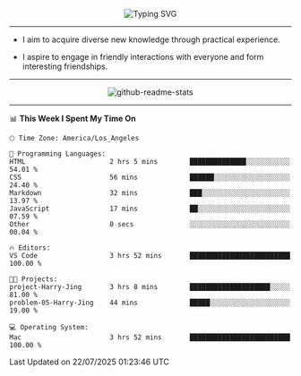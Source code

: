 <p align="center">
  <img src="https://readme-typing-svg.demolab.com?font=Fira+Code&weight=500&size=32&duration=2500&pause=1600&center=true&vCenter=true&random=false&width=1024&height=64&lines=Hi+there+%F0%9F%91%8B;I'm+delighted+you+could+make+it+here+%F0%9F%8E%89;I'm+Harry%2C+a+college+student+still+finding+my+way" alt="Typing SVG" />
</p>


---


- I aim to acquire diverse new knowledge through practical experience.

- I aspire to engage in friendly interactions with everyone and form interesting friendships.


---


<p align="center">
  <img src="https://github-readme-stats.vercel.app/api?username=Harry-Jing&show_icons=true" alt="github-readme-stats"/>
</p>


---

<!--START_SECTION:waka-->
📊 **This Week I Spent My Time On** 

```text
🕑︎ Time Zone: America/Los_Angeles

💬 Programming Languages: 
HTML                     2 hrs 5 mins        ██████████████░░░░░░░░░░░   54.01 % 
CSS                      56 mins             ██████░░░░░░░░░░░░░░░░░░░   24.40 % 
Markdown                 32 mins             ███░░░░░░░░░░░░░░░░░░░░░░   13.97 % 
JavaScript               17 mins             ██░░░░░░░░░░░░░░░░░░░░░░░   07.59 % 
Other                    0 secs              ░░░░░░░░░░░░░░░░░░░░░░░░░   00.04 % 

🔥 Editors: 
VS Code                  3 hrs 52 mins       █████████████████████████   100.00 % 

🐱‍💻 Projects: 
project-Harry-Jing       3 hrs 8 mins        ████████████████████░░░░░   81.00 % 
problem-05-Harry-Jing    44 mins             █████░░░░░░░░░░░░░░░░░░░░   19.00 % 

💻 Operating System: 
Mac                      3 hrs 52 mins       █████████████████████████   100.00 % 
```


 Last Updated on 22/07/2025 01:23:46 UTC
<!--END_SECTION:waka-->
